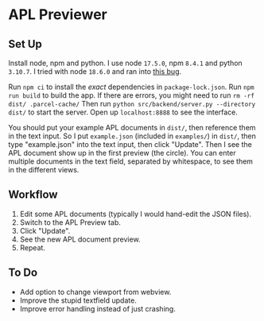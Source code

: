 # APL Previewer

## Set Up

Install node, npm and python.
I use node `17.5.0`, npm `8.4.1` and python `3.10.7`.
I tried with node `18.6.0` and ran into [this bug](https://github.com/parcel-bundler/parcel/issues/8005).

Run `npm ci` to install the *exact* dependencies in `package-lock.json`.
Run `npm run build` to build the app.
If there are errors, you might need to run `rm -rf dist/ .parcel-cache/`
Then run `python src/backend/server.py --directory dist/` to start the server.
Open up `localhost:8888` to see the interface.

You should put your example APL documents in `dist/`, then reference them in the text input.
So I put `example.json` (included in `examples/`) in `dist/`, then type "example.json" into the text input, then click "Update".
Then I see the APL document show up in the first preview (the circle).
You can enter multiple documents in the text field, separated by whitespace, to see them in the different views.

## Workflow

1. Edit some APL documents (typically I would hand-edit the JSON files).
2. Switch to the APL Preview tab.
3. Click "Update".
4. See the new APL document preview.
5. Repeat.

## To Do

- Add option to change viewport from webview.
- Improve the stupid textfield update.
- Improve error handling instead of just crashing.
